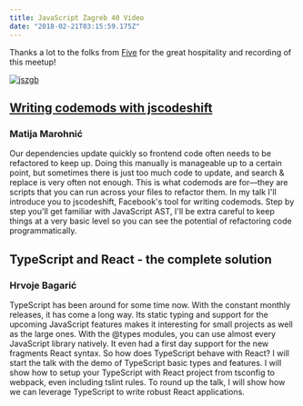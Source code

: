 ```yaml
---
title: JavaScript Zagreb 40 Video
date: "2018-02-21T03:15:59.175Z"
---
```

Thanks a lot to the folks from [Five](http://five.agency/) for the great hospitality and recording of this meetup!

[![jszgb](https://img.youtube.com/vi/UBFrgVWUYMk/0.jpg)](https://www.youtube.com/watch?v=UBFrgVWUYMk)

## [Writing codemods with jscodeshift](https://drive.google.com/file/d/16ToI1qojxdH13rU1econ1UAn5Ww29MbT/view)
### Matija Marohnić

Our dependencies update quickly so frontend code often needs to be refactored to keep up. Doing this manually is manageable up to a certain point, but sometimes there is just too much code to update, and search & replace is very often not enough. This is what codemods are for—they are scripts that you can run across your files to refactor them.
In my talk I'll introduce you to jscodeshift, Facebook's tool for writing codemods. Step by step you'll get familiar with JavaScript AST, I'll be extra careful to keep things at a very basic level so you can see the potential of refactoring code programmatically.

## TypeScript and React - the complete solution
### Hrvoje Bagarić

TypeScript has been around for some time now. With the constant monthly releases, it has come a long way. Its static typing and support for the upcoming JavaScript features makes it interesting for small projects as well as the large ones. With the @types modules, you can use almost every JavaScript library natively. It even had a first day support for the new fragments React syntax. So how does TypeScript behave with React?
I will start the talk with the demo of TypeScript basic types and features. I will show how to setup your TypeScript with React project from tsconfig to webpack, even including tslint rules. To round up the talk, I will show how we can leverage TypeScript to write robust React applications.
